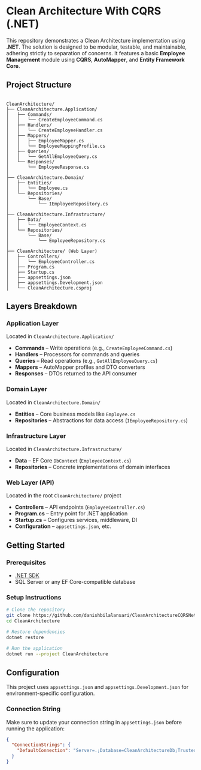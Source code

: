 # Clean Architecture With CQRS (.NET)

This repository demonstrates a Clean Architecture implementation using **.NET**. The solution is designed to be modular, testable, and maintainable, adhering strictly to separation of concerns. It features a basic **Employee Management** module using **CQRS**, **AutoMapper**, and **Entity Framework Core**.


## Project Structure

<pre lang="text"><code>
CleanArchitecture/
├── CleanArchitecture.Application/
│   ├── Commands/
│   │   └── CreateEmployeeCommand.cs
│   ├── Handlers/
│   │   └── CreateEmployeeHandler.cs
│   ├── Mappers/
│   │   ├── EmployeeMapper.cs
│   │   └── EmployeeMappingProfile.cs
│   ├── Queries/
│   │   └── GetAllEmployeeQuery.cs
│   └── Responses/
│       └── EmployeeResponse.cs
│
├── CleanArchitecture.Domain/
│   ├── Entities/
│   │   └── Employee.cs
│   └── Repositories/
│       └── Base/
│           └── IEmployeeRepository.cs
│
├── CleanArchitecture.Infrastructure/
│   ├── Data/
│   │   └── EmployeeContext.cs
│   └── Repositories/
│       └── Base/
│           └── EmployeeRepository.cs
│
├── CleanArchitecture/ (Web Layer)
│   ├── Controllers/
│   │   └── EmployeeController.cs
│   ├── Program.cs
│   ├── Startup.cs
│   ├── appsettings.json
│   ├── appsettings.Development.json
│   └── CleanArchitecture.csproj
</code></pre>


## Layers Breakdown

### Application Layer
Located in `CleanArchitecture.Application/`

- **Commands** – Write operations (e.g., `CreateEmployeeCommand.cs`)
- **Handlers** – Processors for commands and queries
- **Queries** – Read operations (e.g., `GetAllEmployeeQuery.cs`)
- **Mappers** – AutoMapper profiles and DTO converters
- **Responses** – DTOs returned to the API consumer

### Domain Layer
Located in `CleanArchitecture.Domain/`

- **Entities** – Core business models like `Employee.cs`
- **Repositories** – Abstractions for data access (`IEmployeeRepository.cs`)

### Infrastructure Layer
Located in `CleanArchitecture.Infrastructure/`

- **Data** – EF Core `DbContext` (`EmployeeContext.cs`)
- **Repositories** – Concrete implementations of domain interfaces

### Web Layer (API)
Located in the root `CleanArchitecture/` project

- **Controllers** – API endpoints (`EmployeeController.cs`)
- **Program.cs** – Entry point for .NET application
- **Startup.cs** – Configures services, middleware, DI
- **Configuration** – `appsettings.json`, etc.

## Getting Started

### Prerequisites
- [.NET SDK](https://dotnet.microsoft.com/download)
- SQL Server or any EF Core-compatible database

### Setup Instructions

```bash
# Clone the repository
git clone https://github.com/danishbilalansari/CleanArchitectureCQRSNet.git
cd CleanArchitecture

# Restore dependencies
dotnet restore

# Run the application
dotnet run --project CleanArchitecture

```

## Configuration

This project uses `appsettings.json` and `appsettings.Development.json` for environment-specific configuration.

### Connection String

Make sure to update your connection string in `appsettings.json` before running the application:

```json
{
  "ConnectionStrings": {
    "DefaultConnection": "Server=.;Database=CleanArchitectureDb;Trusted_Connection=True;MultipleActiveResultSets=true"
  }
}
